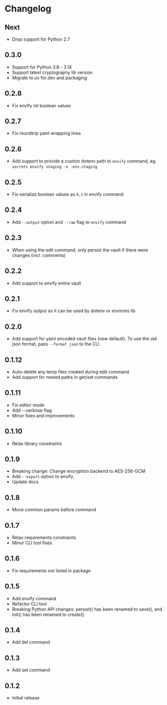 # Changelog

## Next
- Drop support for Python 2.7

## 0.3.0
- Support for Python 3.8 - 3.14
- Support latest cryptography lib version
- Migrate to uv for dev and packaging

## 0.2.8
- Fix envify int boolean values

## 0.2.7
- Fix roundtrip yaml wrapping lines

## 0.2.6
- Add support to provide a custom dotenv path to `envify` command, eg. `secrets envify staging -o .env.staging`

## 0.2.5
- Fix serialize boolean values as `0,1` in envify command

## 0.2.4
- Add `--output` option and `--raw` flag to `envify` command

## 0.2.3
- When using the edit command, only persist the vault if there were changes (incl. comments)

## 0.2.2
- Add support to envify entire vault

## 0.2.1
- Fix envify output so it can be used by dotenv or environs lib

## 0.2.0
- Add support for yaml encoded vault files (new default). To use the old json format, pass `--format json` to the CLI.

## 0.1.12
- Auto-delete any temp files created during edit command
- Add support for nested paths in get/set commands

## 0.1.11
- Fix editor mode
- Add --verbose flag
- Minor fixes and improvements

## 0.1.10
- Relax library constraints

## 0.1.9
- Breaking change: Change encryption backend to AES-256-GCM
- Add `--export` option to envify.
- Update docs

## 0.1.8
- Move common params before command

## 0.1.7
- Relax requirements constraints
- Minor CLI tool fixes

## 0.1.6
- Fix requirements not listed in package

## 0.1.5
- Add envify command
- Refactor CLI tool
- Breaking Python API changes: persist() has been renamed to save(), and init() has been renamed to create().

## 0.1.4
- Add del command

## 0.1.3
- Add set command

## 0.1.2
- Initial release
